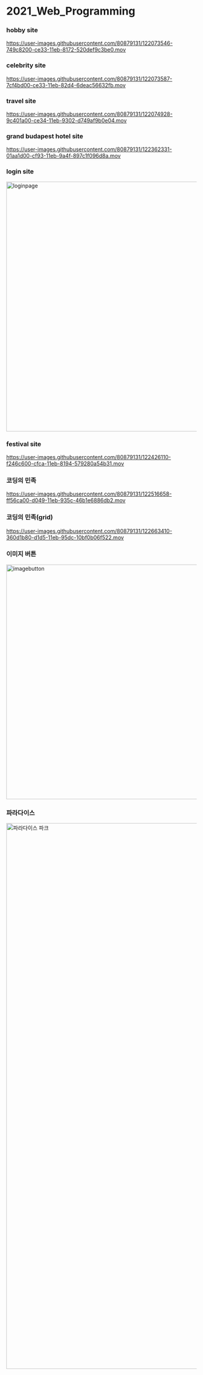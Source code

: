 # 2021_Web_Programming

### hobby site
https://user-images.githubusercontent.com/80879131/122073546-749c8200-ce33-11eb-8172-520def9c3be0.mov

### celebrity site
https://user-images.githubusercontent.com/80879131/122073587-7cf4bd00-ce33-11eb-82d4-6deac56632fb.mov

### travel site
https://user-images.githubusercontent.com/80879131/122074928-9c401a00-ce34-11eb-9302-d749af9b0e04.mov

### grand budapest hotel site
https://user-images.githubusercontent.com/80879131/122362331-01aa1d00-cf93-11eb-9a4f-897c1f096d8a.mov


### login site
<img width="659" alt="loginpage" src="https://user-images.githubusercontent.com/80879131/122419019-988fcd00-cfc5-11eb-8b62-768ee9d00765.png">


### festival site
https://user-images.githubusercontent.com/80879131/122426110-f246c600-cfca-11eb-8194-579280a54b31.mov


### 코딩의 민족
https://user-images.githubusercontent.com/80879131/122516658-ff56ca00-d049-11eb-935c-46b1e6886db2.mov


### 코딩의 민족(grid)
https://user-images.githubusercontent.com/80879131/122663410-360d1b80-d1d5-11eb-95dc-10bf0b06f522.mov


### 이미지 버튼
<img width="619" alt="imagebutton" src="https://user-images.githubusercontent.com/80879131/122663404-30afd100-d1d5-11eb-947c-913da65cee4c.png">


### 파라다이스 
<img width="1440" alt="파라다이스 파크" src="https://user-images.githubusercontent.com/80879131/122663408-33122b00-d1d5-11eb-9c63-c93571527152.png">






